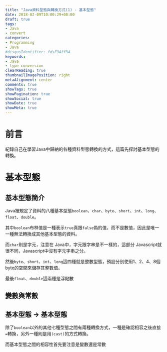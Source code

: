 ```yaml
---
title: "Java資料型態與轉換方式(1) - 基本型態"
date: 2018-02-09T10:00:29+08:00
draft: true
tags:
- Java
- convert
categories:
- Programming
- Java
#disqusIdentifier: fdsF34ff34
keywords:
- Java
- type conversion
clearReading: true
thumbnailImagePosition: right
metaAlignment: center
comments: true
showTags: true
showPagination: true
showSocial: true
showDate: true
showMeta: true
---
```

<!-- toc -->

# 前言

紀錄自己在學習Java中歸納的各種資料型態轉換的方式，這篇先探討基本型態的轉換。

# 基本型態

## 基本型態簡介

Java裡規定了資料的八種基本型態`boolean`、`char`、`byte`、`short`、`int`、`long`、`float`、`double`。

其中`boolean`布林值是一種表示`true`真跟`false`偽的值，而不是數值，因此是唯一一種無法轉換成其他基本型態的資料。

而`char`則是字元，注意在 Java中，字元跟字串是不一樣的，這部分 Javascript就很不同，Javascript中沒有字元字串之分。

然後`byte`、`short`、`int`、`long`這四種就是整數型態，預設分別使用1、2、4、8個byte的空間來儲存其整數值。

最後`float`、`double`這兩種是浮點數

## 變數與常數

## 基本型態 -> 基本型態

除了`boolean`以外的其他七種型態之間有兩種轉換方式，一種是確認相容之後直接`=`轉換，另外一種則是用`(cast)`的方式轉換。

而基本型態之間的相容性首先要注意是變數還是常數